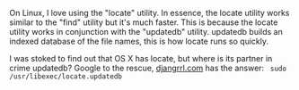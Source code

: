 <!--
author: JP Richardson
publish: Sat Apr 16 2011 01:27:25 GMT-0500 (CDT)
status: publish
type: post
link: https://procbits.wordpress.com/2011/04/15/locate-and-updatedb-on-os-x-snow-leopard/
tags: OSX
slug: 2011/04/15/locate-and-updatedb-on-os-x-snow-leopard
title: locate and updatedb on OS X Snow Leopard
-->



On Linux, I love using the "locate" utility. In essence, the locate
utility works similar to the "find" utility but it's much faster. This
is because the locate utility works in conjunction with the "updatedb"
utility. updatedb builds an indexed database of the file names, this is
how locate runs so quickly.

I was stoked to find out that OS X has locate, but where is its partner
in crime updatedb? Google to the rescue,
[djangrrl.com](http://www.djangrrl.com/view/update-locate-database-for-mac-os-x/)
has the answer: ` sudo /usr/libexec/locate.updatedb`

